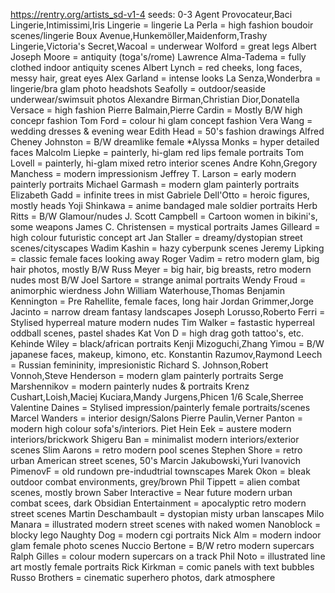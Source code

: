 https://rentry.org/artists_sd-v1-4
seeds: 0-3
Agent Provocateur,Baci Lingerie,Intimissimi,Iris Lingerie = lingerie
La Perla = high fashion boudoir scenes/lingerie
Boux Avenue,Hunkemöller,Maidenform,Trashy Lingerie,Victoria's Secret,Wacoal = underwear
Wolford = great legs
Albert Joseph Moore = antiquity (toga's/rome)
Lawrence Alma-Tadema = fully clothed indoor antiquity scenes
Albert Lynch = red cheeks, long faces, messy hair, great eyes
Alex Garland = intense looks
La Senza,Wonderbra = lingerie/bra glam photo headshots
Seafolly = outdoor/seaside underwear/swimsuit photos
Alexandre Birman,Christian Dior,Donatella Versace = high fashion
Pierre Balmain,Pierre Cardin = Mostly B/W high concepr fashion
Tom Ford = colour hi glam concept fashion
Vera Wang = wedding dresses & evening wear
Edith Head = 50's fashion drawings
Alfred Cheney Johnston = B/W dreamlike female
*Alyssa Monks = hyper detailed faces
Malcolm Liepke = painterly, hi-glam red lips female portraits
Tom Lovell = painterly, hi-glam mixed retro interior scenes
Andre Kohn,Gregory Manchess = modern impressionism
Jeffrey T. Larson = early modern painterly portraits
Michael Garmash = modern glam painterly portraits
Elizabeth Gadd = infinite trees in mist
Gabriele Dell'Otto = heroic figures, mostly heads
Yoji Shinkawa = anime bandaged male soldier portraits
Herb Ritts = B/W Glamour/nudes
J. Scott Campbell = Cartoon women in bikini's, some weapons
James C. Christensen = mystical portraits
James Gilleard = high colour futuristic concept art
Jan Staller = dreamy/dystopian street scenes/cityscapes
Wadim Kashin = hazy cyberpunk scenes
Jeremy Lipking = classic female faces looking away
Roger Vadim = retro modern glam, big hair photos, mostly B/W
Russ Meyer = big hair, big breasts, retro modern nudes most B/W
Joel Sartore = strange animal portraits
Wendy Froud = animorphic wierdness
John William Waterhouse,Thomas Benjamin Kennington = Pre Rahellite, female faces, long hair
Jordan Grimmer,Jorge Jacinto = narrow dream fantasy landscapes
Joseph Lorusso,Roberto Ferri = Stylised hyperreal mature modern nudes
Tim Walker = fastastic hyperreal oddball scenes, pastel shades
Kat Von D = high drag goth tattoo's, etc.
Kehinde Wiley = black/african portraits
Kenji Mizoguchi,Zhang Yimou = B/W japanese faces, makeup, kimono, etc.
Konstantin Razumov,Raymond Leech = Russian femininity, impresionistic
Richard S. Johnson,Robert Vonnoh,Steve Henderson = modern glam painterly portraits
Serge Marshennikov = modern painterly nudes & portraits
Krenz Cushart,Loish,Maciej Kuciara,Mandy Jurgens,Phicen 1/6 Scale,Sherree Valentine Daines = Stylised impression/painterly female portraits/scenes
Marcel Wanders = interior design/Salons
Pierre Paulin,Verner Panton = modern high colour sofa's/interiors.
Piet Hein Eek = austere modern interiors/brickwork
Shigeru Ban = minimalist modern interiors/exterior scenes
Slim Aarons = retro modern pool scenes
Stephen Shore = retro urban American street scenes, 50's
Marcin Jakubowski,Yuri Ivanovich PimenovF = old rundown pre-indudtrial townscapes
Marek Okon = bleak outdoor combat environments, grey/brown
Phil Tippett = alien combat scenes, mostly brown
Saber Interactive = Near future modern urban combat scees, dark
Obsidian Entertainment = apocalyptic retro modern street scenes
Martin Deschambault = dystopian misty urban lanscapes
Milo Manara = illustrated modern street scenes with naked women
Nanoblock = blocky lego
Naughty Dog = modern cgi portraits
Nick Alm = modern indoor glam female photo scenes
Nuccio Bertone = B/W retro modern supercars
Ralph Gilles = colour modern supercars on a track
Phil Noto = illustrated line art mostly female portraits
Rick Kirkman = comic panels with text bubbles
Russo Brothers = cinematic superhero photos, dark atmosphere